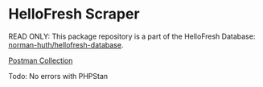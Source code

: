 # HelloFresh Scraper

READ ONLY: This package repository is a part of the HelloFresh Database:
[norman-huth/hellofresh-database](https://github.com/Muetze42/hellofresh-database).

[Postman Collection](https://www.postman.com/muetzeofficial/workspace/norman-huth/collection/7458133-7d368cd1-11d2-46f5-b27b-ba8b8e636348?action=share&creator=7458133)

Todo: No errors with PHPStan
